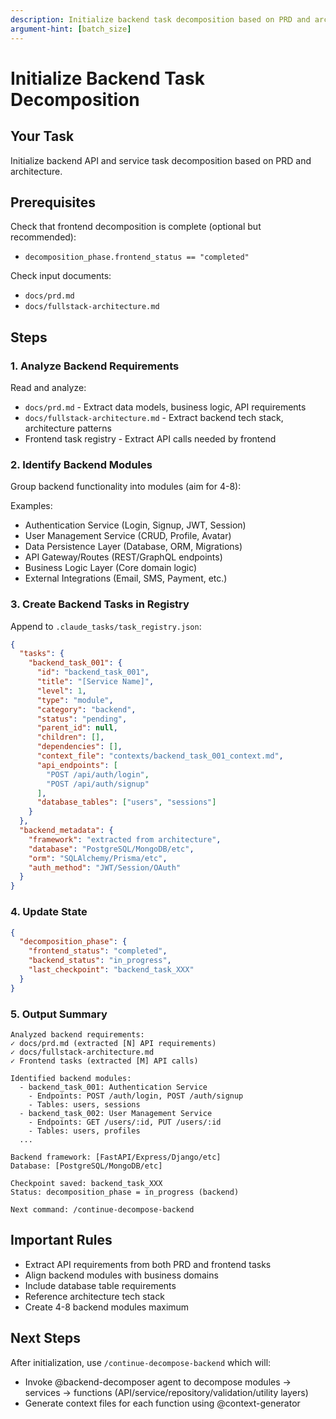 ```yaml
---
description: Initialize backend task decomposition based on PRD and architecture
argument-hint: [batch_size]
---
```


# Initialize Backend Task Decomposition

## Your Task
Initialize backend API and service task decomposition based on PRD and architecture.

## Prerequisites
Check that frontend decomposition is complete (optional but recommended):
- `decomposition_phase.frontend_status == "completed"`

Check input documents:
- `docs/prd.md`
- `docs/fullstack-architecture.md`

## Steps

### 1. Analyze Backend Requirements
Read and analyze:
- `docs/prd.md` - Extract data models, business logic, API requirements
- `docs/fullstack-architecture.md` - Extract backend tech stack, architecture patterns
- Frontend task registry - Extract API calls needed by frontend

### 2. Identify Backend Modules
Group backend functionality into modules (aim for 4-8):

Examples:
- Authentication Service (Login, Signup, JWT, Session)
- User Management Service (CRUD, Profile, Avatar)
- Data Persistence Layer (Database, ORM, Migrations)
- API Gateway/Routes (REST/GraphQL endpoints)
- Business Logic Layer (Core domain logic)
- External Integrations (Email, SMS, Payment, etc.)

### 3. Create Backend Tasks in Registry
Append to `.claude_tasks/task_registry.json`:
```json
{
  "tasks": {
    "backend_task_001": {
      "id": "backend_task_001",
      "title": "[Service Name]",
      "level": 1,
      "type": "module",
      "category": "backend",
      "status": "pending",
      "parent_id": null,
      "children": [],
      "dependencies": [],
      "context_file": "contexts/backend_task_001_context.md",
      "api_endpoints": [
        "POST /api/auth/login",
        "POST /api/auth/signup"
      ],
      "database_tables": ["users", "sessions"]
    }
  },
  "backend_metadata": {
    "framework": "extracted from architecture",
    "database": "PostgreSQL/MongoDB/etc",
    "orm": "SQLAlchemy/Prisma/etc",
    "auth_method": "JWT/Session/OAuth"
  }
}
```

### 4. Update State
```json
{
  "decomposition_phase": {
    "frontend_status": "completed",
    "backend_status": "in_progress",
    "last_checkpoint": "backend_task_XXX"
  }
}
```

### 5. Output Summary
```
Analyzed backend requirements:
✓ docs/prd.md (extracted [N] API requirements)
✓ docs/fullstack-architecture.md
✓ Frontend tasks (extracted [M] API calls)

Identified backend modules:
  - backend_task_001: Authentication Service
    - Endpoints: POST /auth/login, POST /auth/signup
    - Tables: users, sessions
  - backend_task_002: User Management Service
    - Endpoints: GET /users/:id, PUT /users/:id
    - Tables: users, profiles
  ...

Backend framework: [FastAPI/Express/Django/etc]
Database: [PostgreSQL/MongoDB/etc]

Checkpoint saved: backend_task_XXX
Status: decomposition_phase = in_progress (backend)

Next command: /continue-decompose-backend
```

## Important Rules
- Extract API requirements from both PRD and frontend tasks
- Align backend modules with business domains
- Include database table requirements
- Reference architecture tech stack
- Create 4-8 backend modules maximum

## Next Steps
After initialization, use `/continue-decompose-backend` which will:
- Invoke @backend-decomposer agent to decompose modules → services → functions (API/service/repository/validation/utility layers)
- Generate context files for each function using @context-generator

````
